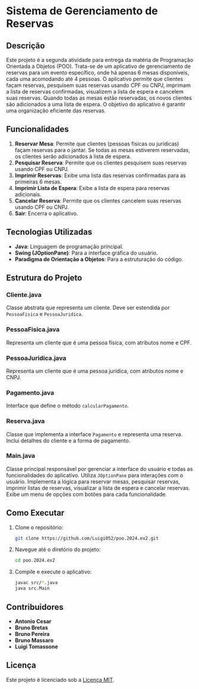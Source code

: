 # Sistema de Gerenciamento de Reservas

## Descrição

Este projeto é a segunda atividade para entrega da matéria de Programação Orientada a Objetos (POO). Trata-se de um aplicativo de gerenciamento de reservas para um evento específico, onde há apenas 6 mesas disponíveis, cada uma acomodando até 4 pessoas. O aplicativo permite que clientes façam reservas, pesquisem suas reservas usando CPF ou CNPJ, imprimam a lista de reservas confirmadas, visualizem a lista de espera e cancelem suas reservas. Quando todas as mesas estão reservadas, os novos clientes são adicionados a uma lista de espera. O objetivo do aplicativo é garantir uma organização eficiente das reservas.

## Funcionalidades

1. **Reservar Mesa**: Permite que clientes (pessoas físicas ou jurídicas) façam reservas para o jantar. Se todas as mesas estiverem reservadas, os clientes serão adicionados à lista de espera.
2. **Pesquisar Reserva**: Permite que os clientes pesquisem suas reservas usando CPF ou CNPJ.
3. **Imprimir Reservas**: Exibe uma lista das reservas confirmadas para as primeiras 6 mesas.
4. **Imprimir Lista de Espera**: Exibe a lista de espera para reservas adicionais.
5. **Cancelar Reserva**: Permite que os clientes cancelem suas reservas usando CPF ou CNPJ.
6. **Sair**: Encerra o aplicativo.

## Tecnologias Utilizadas

- **Java**: Linguagem de programação principal.
- **Swing (JOptionPane)**: Para a interface gráfica do usuário.
- **Paradigma de Orientação a Objetos**: Para a estruturação do código.

## Estrutura do Projeto

### Cliente.java
Classe abstrata que representa um cliente. Deve ser estendida por `PessoaFisica` e `PessoaJuridica`.

### PessoaFisica.java
Representa um cliente que é uma pessoa física, com atributos nome e CPF.

### PessoaJuridica.java
Representa um cliente que é uma pessoa jurídica, com atributos nome e CNPJ.

### Pagamento.java
Interface que define o método `calcularPagamento`.

### Reserva.java
Classe que implementa a interface `Pagamento` e representa uma reserva. Inclui detalhes do cliente e a forma de pagamento.

### Main.java
Classe principal responsável por gerenciar a interface do usuário e todas as funcionalidades do aplicativo. Utiliza `JOptionPane` para interações com o usuário. Implementa a lógica para reservar mesas, pesquisar reservas, imprimir listas de reservas, visualizar a lista de espera e cancelar reservas. Exibe um menu de opções com botões para cada funcionalidade.

## Como Executar

1. Clone o repositório:
    ```bash
    git clone https://github.com/Luigi052/poo.2024.ex2.git
    ```
2. Navegue até o diretório do projeto:
    ```bash
    cd poo.2024.ex2
    ```
3. Compile e execute o aplicativo:
    ```bash
    javac src/*.java
    java src.Main
    ```

## Contribuidores

- **Antonio Cesar**
- **Bruno Bretas**
- **Bruno Pereira**
- **Bruno Massaro**
- **Luigi Tomassone**

## Licença

Este projeto é licenciado sob a [Licença MIT](LICENSE).
